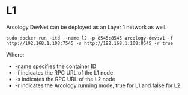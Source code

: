 # L1 

Arcology DevNet can be deployed as an Layer 1 network as well.

``` shell
sudo docker run -itd --name l2 -p 8545:8545 arcology-dev:v1 -f http://192.168.1.108:7545 -s http://192.168.1.108:8545 -r true
```

Where:
- -name specifies the container ID
- -f indicates the RPC URL of the L1 node
- -s indicates the RPC URL of the L2 node
- -r indicates the Arcology running mode, true for L1 and false for L2.

